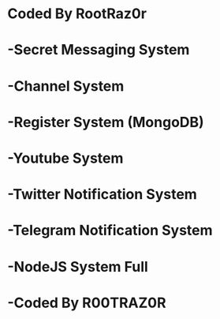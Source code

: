 # Coded By RootRaz0r

# -Secret Messaging System
# -Channel System
# -Register System (MongoDB)
# -Youtube System
# -Twitter Notification System
# -Telegram Notification System
# -NodeJS System Full
# -Coded By R00TRAZ0R
